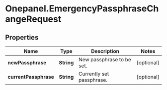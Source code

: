 # Onepanel.EmergencyPassphraseChangeRequest

## Properties
Name | Type | Description | Notes
------------ | ------------- | ------------- | -------------
**newPassphrase** | **String** | New passphrase to be set. | [optional] 
**currentPassphrase** | **String** | Currently set passphrase. | [optional] 


